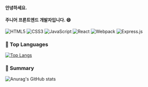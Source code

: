 
<!--
**seongjunme/seongjunme** is a ✨ _special_ ✨ repository because its `README.md` (this file) appears on your GitHub profile.

Here are some ideas to get you started:

- 🔭 I’m currently working on ...
- 🌱 I’m currently learning ...
- 👯 I’m looking to collaborate on ...
- 🤔 I’m looking for help with ...
- 💬 Ask me about ...
- 📫 How to reach me: ...
- 😄 Pronouns: ...
- ⚡ Fun fact: ...
-->

#### 안녕하세요.
#### 주니어 프론트엔드 개발자입니다. 😄

![HTML5](https://img.shields.io/badge/html5-%23E34F26.svg?style=for-the-badge&logo=html5&logoColor=white)
![CSS3](https://img.shields.io/badge/css3-%231572B6.svg?style=for-the-badge&logo=css3&logoColor=white)
![JavaScript](https://img.shields.io/badge/javascript-F7DF1E.svg?style=for-the-badge&logo=javascript&logoColor=black)
![React](https://img.shields.io/badge/-ReactJs-61DAFB?logo=react&logoColor=black&style=for-the-badge)
![Webpack](https://img.shields.io/badge/webpack-9cf.svg?style=for-the-badge&logo=webpack&logoColor=black)
![Express.js](https://img.shields.io/badge/express.js-%23404d59.svg?style=for-the-badge&logo=express&logoColor=%2361DAFB)



### 🚀 Top Languages
[![Top Langs](https://github-readme-stats.vercel.app/api/top-langs/?username=seongjunme&layout=compact&exclude_repo=pothole-detection)](https://github.com/anuraghazra/github-readme-stats)

### 🌱 Summary
![Anurag's GitHub stats](https://github-readme-stats.vercel.app/api?username=seongjunme&show_icons=true&hide=stars&theme=dracula)   

